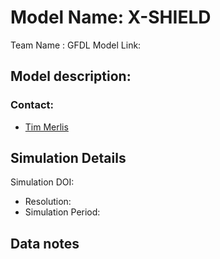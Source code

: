 # Model Name: X-SHIELD
Team Name : GFDL
Model Link: 


## Model description: 

### Contact:
- [Tim Merlis](mailto:tmerlis@princeton.edu)

## Simulation Details

Simulation DOI: 

- Resolution: 
- Simulation Period: 

## Data notes
